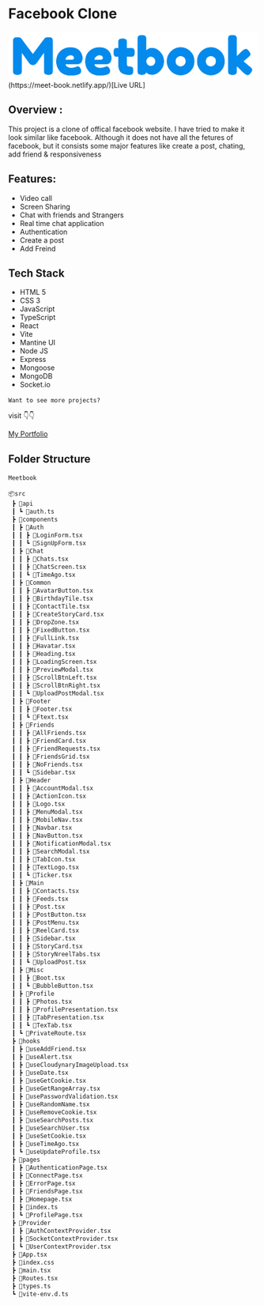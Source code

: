 ﻿# Facebook Clone

<center>
<img align="center" height="100" src="./public/logoname.png" alt="Meetbook" />
</center>
(https://meet-book.netlify.app/)[Live URL]

## Overview :

This project is a clone of offical facebook website. I have tried to make it look similar like facebook. Although it does not have all the fetures of facebook, but it consists some major features like create a post, chating, add friend & responsiveness

## Features:

- Video call
- Screen Sharing
- Chat with friends and Strangers
- Real time chat application
- Authentication
- Create a post
- Add Freind

## Tech Stack

- HTML 5
- CSS 3
- JavaScript
- TypeScript
- React
- Vite
- Mantine UI
- Node JS
- Express
- Mongoose
- MongoDB
- Socket.io

`Want to see more projects?`

visit 👇👇

[My Portfolio](https://sandeep-morya.vercel.app)

## Folder Structure

```
Meetbook

📦src
 ┣ 📂api
 ┃ ┗ 📜auth.ts
 ┣ 📂components
 ┃ ┣ 📂Auth
 ┃ ┃ ┣ 📜LoginForm.tsx
 ┃ ┃ ┗ 📜SignUpForm.tsx
 ┃ ┣ 📂Chat
 ┃ ┃ ┣ 📜Chats.tsx
 ┃ ┃ ┣ 📜ChatScreen.tsx
 ┃ ┃ ┗ 📜TimeAgo.tsx
 ┃ ┣ 📂Common
 ┃ ┃ ┣ 📜AvatarButton.tsx
 ┃ ┃ ┣ 📜BirthdayTile.tsx
 ┃ ┃ ┣ 📜ContactTile.tsx
 ┃ ┃ ┣ 📜CreateStoryCard.tsx
 ┃ ┃ ┣ 📜DropZone.tsx
 ┃ ┃ ┣ 📜FixedButton.tsx
 ┃ ┃ ┣ 📜FullLink.tsx
 ┃ ┃ ┣ 📜Havatar.tsx
 ┃ ┃ ┣ 📜Heading.tsx
 ┃ ┃ ┣ 📜LoadingScreen.tsx
 ┃ ┃ ┣ 📜PreviewModal.tsx
 ┃ ┃ ┣ 📜ScrollBtnLeft.tsx
 ┃ ┃ ┣ 📜ScrollBtnRight.tsx
 ┃ ┃ ┗ 📜UploadPostModal.tsx
 ┃ ┣ 📂Footer
 ┃ ┃ ┣ 📜Footer.tsx
 ┃ ┃ ┗ 📜Ftext.tsx
 ┃ ┣ 📂Friends
 ┃ ┃ ┣ 📜AllFriends.tsx
 ┃ ┃ ┣ 📜FriendCard.tsx
 ┃ ┃ ┣ 📜FriendRequests.tsx
 ┃ ┃ ┣ 📜FriendsGrid.tsx
 ┃ ┃ ┣ 📜NoFriends.tsx
 ┃ ┃ ┗ 📜Sidebar.tsx
 ┃ ┣ 📂Header
 ┃ ┃ ┣ 📜AccountModal.tsx
 ┃ ┃ ┣ 📜ActionIcon.tsx
 ┃ ┃ ┣ 📜Logo.tsx
 ┃ ┃ ┣ 📜MenuModal.tsx
 ┃ ┃ ┣ 📜MobileNav.tsx
 ┃ ┃ ┣ 📜Navbar.tsx
 ┃ ┃ ┣ 📜NavButton.tsx
 ┃ ┃ ┣ 📜NotificationModal.tsx
 ┃ ┃ ┣ 📜SearchModal.tsx
 ┃ ┃ ┣ 📜TabIcon.tsx
 ┃ ┃ ┣ 📜TextLogo.tsx
 ┃ ┃ ┗ 📜Ticker.tsx
 ┃ ┣ 📂Main
 ┃ ┃ ┣ 📜Contacts.tsx
 ┃ ┃ ┣ 📜Feeds.tsx
 ┃ ┃ ┣ 📜Post.tsx
 ┃ ┃ ┣ 📜PostButton.tsx
 ┃ ┃ ┣ 📜PostMenu.tsx
 ┃ ┃ ┣ 📜ReelCard.tsx
 ┃ ┃ ┣ 📜Sidebar.tsx
 ┃ ┃ ┣ 📜StoryCard.tsx
 ┃ ┃ ┣ 📜StoryNreelTabs.tsx
 ┃ ┃ ┗ 📜UploadPost.tsx
 ┃ ┣ 📂Misc
 ┃ ┃ ┣ 📜Boot.tsx
 ┃ ┃ ┗ 📜BubbleButton.tsx
 ┃ ┣ 📂Profile
 ┃ ┃ ┣ 📜Photos.tsx
 ┃ ┃ ┣ 📜ProfilePresentation.tsx
 ┃ ┃ ┣ 📜TabPresentation.tsx
 ┃ ┃ ┗ 📜TexTab.tsx
 ┃ ┗ 📜PrivateRoute.tsx
 ┣ 📂hooks
 ┃ ┣ 📜useAddFriend.tsx
 ┃ ┣ 📜useAlert.tsx
 ┃ ┣ 📜useCloudynaryImageUpload.tsx
 ┃ ┣ 📜useDate.tsx
 ┃ ┣ 📜useGetCookie.tsx
 ┃ ┣ 📜useGetRangeArray.tsx
 ┃ ┣ 📜usePasswordValidation.tsx
 ┃ ┣ 📜useRandomName.tsx
 ┃ ┣ 📜useRemoveCookie.tsx
 ┃ ┣ 📜useSearchPosts.tsx
 ┃ ┣ 📜useSearchUser.tsx
 ┃ ┣ 📜useSetCookie.tsx
 ┃ ┣ 📜useTimeAgo.tsx
 ┃ ┗ 📜useUpdateProfile.tsx
 ┣ 📂pages
 ┃ ┣ 📜AuthenticationPage.tsx
 ┃ ┣ 📜ConnectPage.tsx
 ┃ ┣ 📜ErrorPage.tsx
 ┃ ┣ 📜FriendsPage.tsx
 ┃ ┣ 📜Homepage.tsx
 ┃ ┣ 📜index.ts
 ┃ ┗ 📜ProfilePage.tsx
 ┣ 📂Provider
 ┃ ┣ 📜AuthContextProvider.tsx
 ┃ ┣ 📜SocketContextProvider.tsx
 ┃ ┗ 📜UserContextProvider.tsx
 ┣ 📜App.tsx
 ┣ 📜index.css
 ┣ 📜main.tsx
 ┣ 📜Routes.tsx
 ┣ 📜types.ts
 ┗ 📜vite-env.d.ts
```
